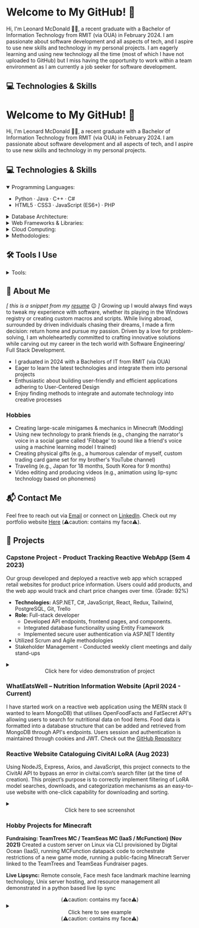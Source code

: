 
# Welcome to My GitHub! 👋

Hi, I'm Leonard McDonald 👨‍💻, a recent graduate with a Bachelor of Information Technology from RMIT (via OUA) in February 2024. I am passionate about software development and all aspects of tech, and I aspire to use new skills and technology in my personal projects. I am eagerly learning and using new technology all the time (most of which I have not uploaded to GitHub) but I miss having the opportunity to work within a team environment as I am currently a job seeker for software development.

## 💻 Technologies & Skills

# Welcome to My GitHub! 👋

Hi, I'm Leonard McDonald 👨‍💻, a recent graduate with a Bachelor of Information Technology from RMIT (via OUA) in February 2024. I am passionate about software development and all aspects of tech, and I aspire to use new skills and technology in my personal projects.

## 💻 Technologies & Skills

<details open>
  <summary>Programming Languages:</summary>
  <ul>
    <li>Python · Java · C++ · C#</li>
    <li>HTML5 · CSS3 · JavaScript (ES6+) · PHP</li>
  </ul>
</details>

<details>
  <summary>Database Architecture:</summary>
  <ul>
    <li>DynamoDB · MongoDB · MySQL · PostgreSQL · SQLite</li>
  </ul>
</details>

<details>
  <summary>Web Frameworks & Libraries:</summary>
  <ul>
    <li>React.js · Node.js · Redux · TailwindCSS</li>
    <li>Django · Jinja · Flask</li>
    <li>ASP.NET</li>
  </ul>
</details>

<details>
  <summary>Cloud Computing:</summary>
  <ul>
    <li>AWS · GCP · Azure</li>
    <li>**AWS:** API Gateway · DynamoDB · EC2 · Elastic Beanstalk · Lambda · Polly · S3</li>
  </ul>
</details>

<details>
  <summary>Methodologies:</summary>
  <ul>
    <li>Agile Methodologies</li>
  </ul>
</details>


## 🛠️ Tools I Use
<details>
  <summary>Tools:</summary>
  <ul>
	<li> Visual Studio Code · Visual Studio · Eclipse
	<li> Docker
	<li> Postman
	<li> SQLiteStudio · PGAdmin4 · AzureDataStudio
	<li> Trello · Jira
	<li> Git & GitHub
	<li> Windows · MacBook · Linux
  </ul>
</details>

## 🌱 About Me

*[ this is a snippet from my [resume](https://bucketofopportunity.s3.us-east-2.amazonaws.com/Leonard+McDonald+CV-.docx)* 😉 *]*
Growing up I would always find ways to tweak my experience with software, whether its playing in the Windows registry or creating custom macros and scripts. While living abroad, surrounded by driven individuals chasing their dreams, I made a firm decision: return home and pursue my passion. Driven by a love for problem-solving, I am wholeheartedly committed to crafting innovative solutions while carving out my career in the tech world with Software Engineering/ Full Stack Development.
- I graduated in 2024 with a Bachelors of IT from RMIT (via OUA)
- Eager to learn the latest technologies and integrate them into personal projects
- Enthusiastic about building user-friendly and efficient applications adhering to User-Centered Design
- Enjoy finding methods to integrate and automate technology into creative processes

### Hobbies

- Creating large-scale minigames & mechanics in Minecraft (Modding)
- Using new technology to prank friends (e.g., changing the narrator's voice in a social game called 'Fibbage' to sound like a friend's voice using a machine learning model I trained)
- Creating physical gifts (e.g., a humorous calendar of myself, custom trading card game set for my brother's YouTube channel)
- Traveling (e.g., Japan for 18 months, South Korea for 9 months)
- Video editing and producing videos (e.g., animation using lip-sync technology based on phonemes)

## 📬 Contact Me

Feel free to reach out via [Email](mailto:lennymcdonald247@hotmail.com) or connect on [LinkedIn](https://www.linkedin.com/in/leonard-mcdonald). Check out my portfolio website [Here](https://lenover12.github.io/portfolio/)  (⚠️caution: contains my face⚠️).

## 📂 Projects

### Capstone Project - Product Tracking Reactive WebApp (Sem 4 2023)
Our group developed and deployed a reactive web app which scrapped retail websites for product price information. Users could add products, and the web app would track and chart price changes over time. (Grade: 92%)
- **Technologies:** ASP.NET, C#, JavaScript, React, Redux, Tailwind, PostgreSQL, Git, Trello
- **Role:** Full-stack developer
  - Developed API endpoints, frontend pages, and components.
  - Integrated database functionality using Entity Framework
  - Implemented secure user authentication via ASP.NET Identity
- Utilized Scrum and Agile methodologies
- Stakeholder Management - Conducted weekly client meetings and daily stand-ups
<details><summary><div align="center">Click here for video demonstration of project</div></summary><div align="center">(⚠️caution: contains my face⚠️)</div><div align="center", font-size: 52px>https://www.youtube.com/embed/ywq7_cqAu7Y
</div><div align="center">(⚠️caution: contains my face⚠️)</div></details>

### WhatEatsWell – Nutrition Information Website (April 2024 - Current)
I have started work on a reactive web application using the MERN stack (I wanted to learn MongoDB) that utilises OpenFoodFacts and FatSecret API's allowing users to search for nutritional data on food items. Food data is formatted into a database structure that can be added and retrieved from MongoDB through API's endpoints. Users session and authentication is maintained through cookies and JWT. Check out the [GitHub Repository](https://github.com/lenover12/WhatEatsWell)

### Reactive Website Cataloguing CivitAI LoRA (Aug 2023)
Using NodeJS, Express, Axios, and JavaScript, this project connects to the CivitAI API to bypass an error in civitai.com’s search filter (at the time of creation). This project’s purpose is to correctly implement filtering of LoRA model searches, downloads, and categorization mechanisms as an easy-to-use website with one-click capability for downloading and sorting.
<details><summary><div align="center">Click here to see screenshot</div></summary><div align="center"> <img src="https://lenover12.github.io/portfolio/images/project/lora-downloader/webpage.png" width="400"></div> </details>

### Hobby Projects for Minecraft
**Fundraising: TeamTrees MC / TeamSeas MC (IaaS / McFunction) (Nov 2021)**
Created a custom server on Linux via CLI provisioned by Digital Ocean (IaaS), running MCFunction datapack code to orchestrate restrictions of a new game mode, running a public-facing Minecraft Server linked to the TeamTrees and TeamSeas Fundraiser pages.

**Live Lipsync:**
Remote console, Face mesh face landmark machine learning technology, Unix server hosting, and resource management all demonstrated in a python based live lip sync
<div align="center">(⚠️caution: contains my face⚠️)</div><details> <summary><div align="center">Click here to see example</div></summary> <div align="center"> <img src="https://lenover12.github.io/portfolio/images/project/facemesh/facemesh.gif" width="400"></div> </details><div align="center">(⚠️caution: contains my face⚠️)</div>
